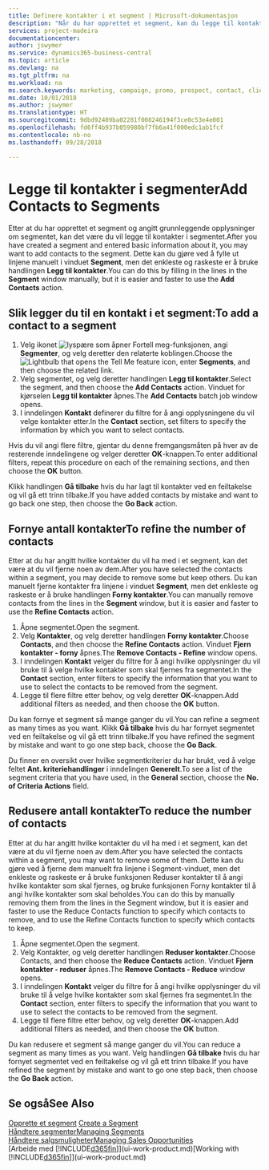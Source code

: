 ```yaml
---
title: Definere kontakter i et segment | Microsoft-dokumentasjon
description: "Når du har opprettet et segment, kan du legge til kontakter i segmentet, for eksempel som en del av en markedsføringskampanje rettet mot bestemte kunder eller klienter."
services: project-madeira
documentationcenter: 
author: jswymer
ms.service: dynamics365-business-central
ms.topic: article
ms.devlang: na
ms.tgt_pltfrm: na
ms.workload: na
ms.search.keywords: marketing, campaign, promo, prospect, contact, client, customer
ms.date: 10/01/2018
ms.author: jswymer
ms.translationtype: HT
ms.sourcegitcommit: 9dbd92409ba02281f008246194f3ce0c53e4e001
ms.openlocfilehash: fd6ff4b937b059980bf7fb6a41f000edc1ab1fcf
ms.contentlocale: nb-no
ms.lasthandoff: 09/28/2018

---
```

# <a name="add-contacts-to-segments"></a><span data-ttu-id="6c931-103">Legge til kontakter i segmenter</span><span class="sxs-lookup"><span data-stu-id="6c931-103">Add Contacts to Segments</span></span>
<span data-ttu-id="6c931-104">Etter at du har opprettet et segment og angitt grunnleggende opplysninger om segmentet, kan det være du vil legge til kontakter i segmentet.</span><span class="sxs-lookup"><span data-stu-id="6c931-104">After you have created a segment and entered basic information about it, you may want to add contacts to the segment.</span></span> <span data-ttu-id="6c931-105">Dette kan du gjøre ved å fylle ut linjene manuelt i vinduet **Segment**, men det enkleste og raskeste er å bruke handlingen **Legg til kontakter**.</span><span class="sxs-lookup"><span data-stu-id="6c931-105">You can do this by filling in the lines in the **Segment** window manually, but it is easier and faster to use the **Add Contacts** action.</span></span>

## <a name="to-add-a-contact-to-a-segment"></a><span data-ttu-id="6c931-106">Slik legger du til en kontakt i et segment:</span><span class="sxs-lookup"><span data-stu-id="6c931-106">To add a contact to a segment</span></span>
1. <span data-ttu-id="6c931-107">Velg ikonet ![lyspære som åpner Fortell meg-funksjonen](media/ui-search/search_small.png "Fortell hva du vil gjøre"), angi **Segmenter**, og velg deretter den relaterte koblingen.</span><span class="sxs-lookup"><span data-stu-id="6c931-107">Choose the ![Lightbulb that opens the Tell Me feature](media/ui-search/search_small.png "Tell me what you want to do") icon, enter **Segments**, and then choose the related link.</span></span>  
2. <span data-ttu-id="6c931-108">Velg segmentet, og velg deretter handlingen **Legg til kontakter**.</span><span class="sxs-lookup"><span data-stu-id="6c931-108">Select the segment, and then choose the **Add Contacts** action.</span></span> <span data-ttu-id="6c931-109">Vinduet for kjørselen **Legg til kontakter** åpnes.</span><span class="sxs-lookup"><span data-stu-id="6c931-109">The **Add Contacts** batch job window opens.</span></span>
3. <span data-ttu-id="6c931-110">I inndelingen **Kontakt** definerer du filtre for å angi opplysningene du vil velge kontakter etter.</span><span class="sxs-lookup"><span data-stu-id="6c931-110">In the **Contact** section, set filters to specify the information by which you want to select contacts.</span></span>

<span data-ttu-id="6c931-111">Hvis du vil angi flere filtre, gjentar du denne fremgangsmåten på hver av de resterende inndelingene og velger deretter **OK**-knappen.</span><span class="sxs-lookup"><span data-stu-id="6c931-111">To enter additional filters, repeat this procedure on each of the remaining sections, and then choose the **OK** button.</span></span>

<span data-ttu-id="6c931-112">Klikk handlingen **Gå tilbake** hvis du har lagt til kontakter ved en feiltakelse og vil gå ett trinn tilbake.</span><span class="sxs-lookup"><span data-stu-id="6c931-112">If you have added contacts by mistake and want to go back one step, then choose the **Go Back** action.</span></span>

## <a name="to-refine-the-number-of-contacts"></a><span data-ttu-id="6c931-113">Fornye antall kontakter</span><span class="sxs-lookup"><span data-stu-id="6c931-113">To refine the number of contacts</span></span>
<span data-ttu-id="6c931-114">Etter at du har angitt hvilke kontakter du vil ha med i et segment, kan det være at du vil fjerne noen av dem.</span><span class="sxs-lookup"><span data-stu-id="6c931-114">After you have selected the contacts within a segment, you may decide to remove some but keep others.</span></span> <span data-ttu-id="6c931-115">Du kan manuelt fjerne kontakter fra linjene i vinduet **Segment**, men det enkleste og raskeste er å bruke handlingen **Forny kontakter**.</span><span class="sxs-lookup"><span data-stu-id="6c931-115">You can manually remove contacts from the lines in the **Segment** window, but it is easier and faster to use the **Refine Contacts** action.</span></span>

1. <span data-ttu-id="6c931-116">Åpne segmentet.</span><span class="sxs-lookup"><span data-stu-id="6c931-116">Open the segment.</span></span>
2. <span data-ttu-id="6c931-117">Velg **Kontakter**, og velg deretter handlingen **Forny kontakter**.</span><span class="sxs-lookup"><span data-stu-id="6c931-117">Choose **Contacts**, and then choose the **Refine Contacts** action.</span></span> <span data-ttu-id="6c931-118">Vinduet **Fjern kontakter - forny** åpnes.</span><span class="sxs-lookup"><span data-stu-id="6c931-118">The **Remove Contacts - Refine** window opens.</span></span>
3. <span data-ttu-id="6c931-119">I inndelingen **Kontakt** velger du filtre for å angi hvilke opplysninger du vil bruke til å velge hvilke kontakter som skal fjernes fra segmentet.</span><span class="sxs-lookup"><span data-stu-id="6c931-119">In the **Contact** section, enter filters to specify the information that you want to use to select the contacts to be removed from the segment.</span></span>
4. <span data-ttu-id="6c931-120">Legge til flere filtre etter behov, og velg deretter **OK**-knappen.</span><span class="sxs-lookup"><span data-stu-id="6c931-120">Add additional filters as needed, and then choose the **OK** button.</span></span>

<span data-ttu-id="6c931-121">Du kan fornye et segment så mange ganger du vil.</span><span class="sxs-lookup"><span data-stu-id="6c931-121">You can refine a segment as many times as you want.</span></span> <span data-ttu-id="6c931-122">Klikk **Gå tilbake** hvis du har fornyet segmentet ved en feiltakelse og vil gå ett trinn tilbake.</span><span class="sxs-lookup"><span data-stu-id="6c931-122">If you have refined the segment by mistake and want to go one step back, choose the **Go Back**.</span></span>

<span data-ttu-id="6c931-123">Du finner en oversikt over hvilke segmentkriterier du har brukt, ved å velge feltet **Ant. kriteriehandlinger** i inndelingen **Generelt**.</span><span class="sxs-lookup"><span data-stu-id="6c931-123">To see a list of the segment criteria that you have used, in the **General** section, choose the **No. of Criteria Actions** field.</span></span>

## <a name="to-reduce-the-number-of-contacts"></a><span data-ttu-id="6c931-124">Redusere antall kontakter</span><span class="sxs-lookup"><span data-stu-id="6c931-124">To reduce the number of contacts</span></span>
<span data-ttu-id="6c931-125">Etter at du har angitt hvilke kontakter du vil ha med i et segment, kan det være at du vil fjerne noen av dem.</span><span class="sxs-lookup"><span data-stu-id="6c931-125">After you have selected the contacts within a segment, you may want to remove some of them.</span></span> <span data-ttu-id="6c931-126">Dette kan du gjøre ved å fjerne dem manuelt fra linjene i Segment-vinduet, men det enkleste og raskeste er å bruke funksjonen Reduser kontakter til å angi hvilke kontakter som skal fjernes, og bruke funksjonen Forny kontakter til å angi hvilke kontakter som skal beholdes.</span><span class="sxs-lookup"><span data-stu-id="6c931-126">You can do this by manually removing them from the lines in the Segment window, but it is easier and faster to use the Reduce Contacts function to specify which contacts to remove, and to use the Refine Contacts function to specify which contacts to keep.</span></span>

1. <span data-ttu-id="6c931-127">Åpne segmentet.</span><span class="sxs-lookup"><span data-stu-id="6c931-127">Open the segment.</span></span>
2. <span data-ttu-id="6c931-128">Velg Kontakter, og velg deretter handlingen **Reduser kontakter**.</span><span class="sxs-lookup"><span data-stu-id="6c931-128">Choose Contacts, and then choose the **Reduce Contacts** action.</span></span> <span data-ttu-id="6c931-129">Vinduet **Fjern kontakter - reduser** åpnes.</span><span class="sxs-lookup"><span data-stu-id="6c931-129">The **Remove Contacts - Reduce** window opens.</span></span>
3. <span data-ttu-id="6c931-130">I inndelingen **Kontakt** velger du filtre for å angi hvilke opplysninger du vil bruke til å velge hvilke kontakter som skal fjernes fra segmentet.</span><span class="sxs-lookup"><span data-stu-id="6c931-130">In the **Contact** section, enter filters to specify the information that you want to use to select the contacts to be removed from the segment.</span></span>
4. <span data-ttu-id="6c931-131">Legge til flere filtre etter behov, og velg deretter **OK**-knappen.</span><span class="sxs-lookup"><span data-stu-id="6c931-131">Add additional filters as needed, and then choose the **OK** button.</span></span>

<span data-ttu-id="6c931-132">Du kan redusere et segment så mange ganger du vil.</span><span class="sxs-lookup"><span data-stu-id="6c931-132">You can reduce a segment as many times as you want.</span></span> <span data-ttu-id="6c931-133">Velg handlingen **Gå tilbake** hvis du har fornyet segmentet ved en feiltakelse og vil gå ett trinn tilbake.</span><span class="sxs-lookup"><span data-stu-id="6c931-133">If you have refined the segment by mistake and want to go one step back, then choose the **Go Back** action.</span></span>

## <a name="see-also"></a><span data-ttu-id="6c931-134">Se også</span><span class="sxs-lookup"><span data-stu-id="6c931-134">See Also</span></span>
<span data-ttu-id="6c931-135">[Opprette et segment](marketing-how-create-segment.md) </span><span class="sxs-lookup"><span data-stu-id="6c931-135">[Create a Segment](marketing-how-create-segment.md) </span></span>  
[<span data-ttu-id="6c931-136">Håndtere segmenter</span><span class="sxs-lookup"><span data-stu-id="6c931-136">Managing Segments</span></span>](marketing-segments.md)  
[<span data-ttu-id="6c931-137">Håndtere salgsmuligheter</span><span class="sxs-lookup"><span data-stu-id="6c931-137">Managing Sales Opportunities</span></span>](marketing-manage-sales-opportunities.md)  
<span data-ttu-id="6c931-138">[Arbeide med [!INCLUDE[d365fin](includes/d365fin_md.md)]](ui-work-product.md)</span><span class="sxs-lookup"><span data-stu-id="6c931-138">[Working with [!INCLUDE[d365fin](includes/d365fin_md.md)]](ui-work-product.md)</span></span>  

